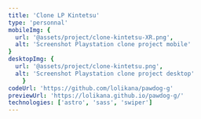 ```yaml
---
title: 'Clone LP Kintetsu'
type: 'personnal'
mobileImg: {
  url: '@assets/project/clone-kintetsu-XR.png',
  alt: 'Screenshot Playstation clone project mobile'
}
desktopImg: {
  url: '@assets/project/clone-kintetsu.png',
  alt: 'Screenshot Playstation clone project desktop'
	}
codeUrl: 'https://github.com/lolikana/pawdog-g'
previewUrl: 'https://lolikana.github.io/pawdog-g/'
technologies: ['astro', 'sass', 'swiper']
---
```


